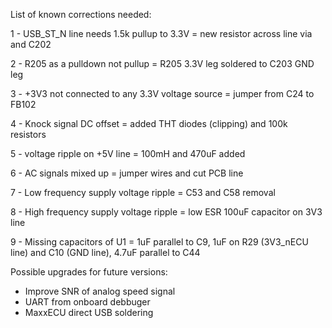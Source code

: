 List of known corrections needed:

1 - USB_ST_N line needs 1.5k pullup to 3.3V
    = new resistor across line via and C202
    
2 - R205 as a pulldown not pullup
    = R205 3.3V leg soldered to C203 GND leg
    
3 - +3V3 not connected to any 3.3V voltage source
    = jumper from C24 to FB102
    
4 - Knock signal DC offset
    = added THT diodes (clipping) and 100k resistors
    
5 - voltage ripple on +5V line
    = 100mH and 470uF added
    
6 - AC signals mixed up
    = jumper wires and cut PCB line
    
7 - Low frequency supply voltage ripple
    = C53 and C58 removal
    
8 - High frequency supply voltage ripple
    = low ESR 100uF capacitor on 3V3 line
    
9 - Missing capacitors of U1
    = 1uF parallel to C9, 1uF on R29 (3V3_nECU line) and C10 (GND line), 4.7uF parallel to C44


Possible upgrades for future versions:
 - Improve SNR of analog speed signal
 - UART from onboard debbuger
 - MaxxECU direct USB soldering
